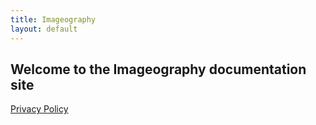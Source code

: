 ```yaml
---
title: Imageography
layout: default
---
```


## Welcome to the Imageography documentation site

[Privacy Policy](https://hphothong.github.io/documentation/imageography/privacy)
